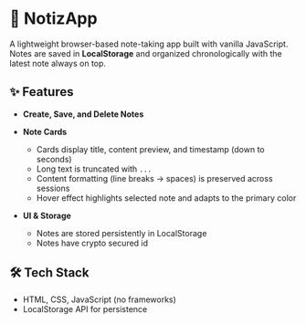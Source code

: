 # 📝 NotizApp

A lightweight browser-based note-taking app built with vanilla JavaScript.  
Notes are saved in **LocalStorage** and organized chronologically with the latest note always on top.

## ✨ Features
- **Create, Save, and Delete Notes**  

- **Note Cards**  
  - Cards display title, content preview, and timestamp (down to seconds)  
  - Long text is truncated with `...`  
  - Content formatting (line breaks → spaces) is preserved across sessions  
  - Hover effect highlights selected note and adapts to the primary color  

- **UI & Storage**  
  - Notes are stored persistently in LocalStorage
  - Notes have crypto secured id

## 🛠️ Tech Stack
- HTML, CSS, JavaScript (no frameworks)
- LocalStorage API for persistence
